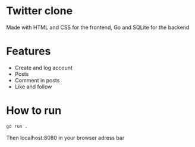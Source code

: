 # Twitter clone
Made with HTML and CSS for the frontend, Go and SQLite for the backend

# Features
- Create and log account
- Posts
- Comment in posts
- Like and follow

# How to run
```bash
go run .
```
Then localhost:8080 in your browser adress bar

